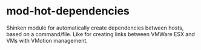 mod-hot-dependencies
====================

Shinken module for automatically create dependencies between hosts, based on a command/file. Like for creating links between VMWare ESX and VMs with VMotion management.
